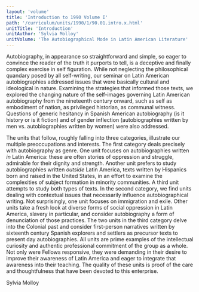 ```yaml
---
layout: 'volume'
title: 'Introduction to 1990 Volume I'
path: '/curriculum/units/1990/1/90.01.intro.x.html'
unitTitle: 'Introduction'
unitAuthor: 'Sylvia Molloy'
unitVolume: 'The Autobiographical Mode in Latin American Literature'
---
```


<body>
 <p>
  Autobiography, in appearance so straightforward and simple, so eager to convince the reader of the truth it purports to tell, is a deceptive and finally complex exercise in self figuration. While not neglecting the philosophical quandary posed by all self-writing, our seminar on Latin American autobiographies addressed issues that were basically cultural and ideological in nature. Examining the strategies that informed those texts, we explored the changing nature of the self-images governing Latin American autobiography from the nineteenth century onward, such as self as embodiment of nation, as privileged historian, as communal witness. Questions of generic hesitancy in Spanish American autobiography (is it history or is it fiction) and of gender inflection (autobiographies written by men vs. autobiographies written by women) were also addressed.
 </p>
 <p>
  The units that follow, roughly falling into three categories, illustrate our multiple preoccupations and interests. The first category deals precisely with autobiography as genre. One unit focuses on autobiographies written
  <i>
   in
  </i>
  Latin America: these are often stories of oppression and struggle, admirable for their dignity and strength. Another unit prefers to study autobiographies written
  <i>
   outside
  </i>
  Latin America, texts written by Hispanics born and raised in the United States, in an effort to examine the complexities of subject formation in minority communities. A third unit attempts to study both types of texts. In the second category, we find units dealing with contextual issues that necessarily influence autobiographical writing. Not surprisingly, one unit focuses on immigration and exile. Other units take a fresh look at diverse forms of social oppression in Latin America, slavery in particular, and consider autobiography a form of denunciation of those practices. The two units in the third category delve into the Colonial past and consider first-person narratives written by sixteenth century Spanish explorers and settlers as precursor texts to present day autobiographies. All units are prime examples of the intellectual curiosity and authentic professional commitment of the group as a whole. Not only were Fellows responsive, they were demanding in their desire to improve their awareness of Latin America and eager to integrate that awareness into their teaching. The quality of these units is proof of the care and thoughtfulness that have been devoted to this enterprise.
 </p>
 <p>
  Sylvia Molloy
 </p>

</body>
